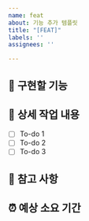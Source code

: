 ```yaml
---
name: feat
about: 기능 추가 템플릿
title: "[FEAT]"
labels: ''
assignees: ''

---
```


## 🤷 구현할 기능

## 🔨 상세 작업 내용

- [ ] To-do 1
- [ ] To-do 2
- [ ] To-do 3

## 📄 참고 사항
<!-- 추가하고 싶은 내용이 있다면 적어주세요 -->

## ⏰ 예상 소요 기간
<!-- 기능을 추가할 때 걸릴 예상 시간을 적어주세요 -->
